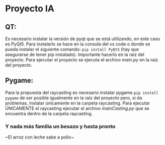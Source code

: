 # Proyecto IA

## QT:
Es necesario instalar la versión de pyqt que se está utilizando, en este caso es PyQt5. 
Para instalarlo se hace en la consola del vs code o donde se pueda instalar el siguiente comando: `pip install PyQt5` (hay que asegurarse de tener pip instalado). Importante hacerlo en la raíz del proyecto.
Para ejecutar el proyecto se ejecuta el archivo *main.py* en la raíz del proyecto. 

## Pygame:
Para la propuesta del raycasting es necesario instalar pygame `pip install pygame` de ser posible igualmente en la raíz del proyecto pero, si da problemas, instalar únicamente en la carpeta raycasting.
Para ejecutar ÚNICAMENTE el raycasting ejecutar el archivo _mainCasting.py_ que se encuentra dentro de la carpeta raycasting.

### Y nada más familia un besazo y hasta pronto

~El arroz con leche sabe a pollo~

